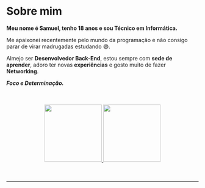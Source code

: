 # Sobre mim
**Meu nome é Samuel, tenho 18 anos e sou Técnico em Informática.**

Me apaixonei recentemente pelo mundo da programação e não consigo parar de virar madrugadas estudando 😄.

Almejo ser **Desenvolvedor Back-End**, estou sempre com **sede de aprender**, adoro ter novas **experiências** e gosto muito de fazer **Networking**.

<!-- Meu **sonho** é fazer um **curso gratuito** ensinando programação. Tenho para mim que, ter conhecimento é muito bom, mas poder compartilhar ele é **MELHOR AINDA**. Só que, para realizar esse sonho eu tenho que aprender _muuuita_ coisa ainda. -->

**_Foco e Determinação._**

<!-- _— Não há nada mais prazeroso e emocionante que ensinar as pessoas._ -->
<br>
<br>
<div align="center">
  <a href="https://github.com/sx1n">
  <img height="150em" src="https://github-readme-stats.vercel.app/api?username=Sx1n&show_icons=true&theme=react&include_all_commits=true&count_private=true"/>
  <img height="150em" src="https://github-readme-stats.vercel.app/api/top-langs/?username=Sx1n&layout=compact&langs_count=7&theme=react"/> 
</div>
  <br>
  <br>
<!-- <div style="display: inline_block" align="center"><br>
  <p>Atualmente estou estudando:</p>
  <img align="center" title="NodeJs" height="40" width="40" hspace="10" src="https://raw.githubusercontent.com/devicons/devicon/master/icons/nodejs/nodejs-plain.svg">
  <img align="center" title="Express FrameWork" height="40" width="40" hspace="10" src="https://raw.githubusercontent.com/devicons/devicon/master/icons/express/express-original-wordmark.svg">
  <img align="center" title="MongoDB" height="40" width="40" hspace="10" src="https://raw.githubusercontent.com/devicons/devicon/master/icons/mongodb/mongodb-original.svg">
  <img align="center" title="MySQL" height="40" width="40" hspace="10" src="https://raw.githubusercontent.com/devicons/devicon/master/icons/mysql/mysql-original.svg">
  <img align="center" title="Git" height="40" width="40" hspace="10" src="https://raw.githubusercontent.com/devicons/devicon/master/icons/git/git-original.svg">
  <img align="center" title="Shell Script" height="40" width="40" hspace="10" vspace="20" src="https://raw.githubusercontent.com/devicons/devicon/master/icons/bash/bash-original.svg">
  <img align="center" title="Docker" height="40" width="40" hspace="10" vspace="20" src="https://raw.githubusercontent.com/devicons/devicon/master/icons/docker/docker-original.svg"> -->
  
 
  <!--<img align="center" title="TypeScript" height="30" width="40" src="https://raw.githubusercontent.com/devicons/devicon/master/icons/typescript/typescript-plain.svg"> -->
  <!--<img align="center" title="ReactJs" height="30" width="40" src="https://raw.githubusercontent.com/devicons/devicon/master/icons/react/react-original.svg"> -->
  <!--<img align="center" title="Docker" height="30" width="40" src="https://raw.githubusercontent.com/devicons/devicon/master/icons/docker/docker-original.svg"> -->
  <!--<img align="center" title="Docker" height="30" width="40" src="https://raw.githubusercontent.com/devicons/devicon/master/icons/docker/docker-original.svg"> -->
  
  
  <!--<img align="center" title="Python" height="30" width="40" src="https://raw.githubusercontent.com/devicons/devicon/master/icons/python/python-original.svg"> -->
  <!--<img align="center" title="C#" height="30" width="40" src="https://raw.githubusercontent.com/devicons/devicon/master/icons/csharp/csharp-original.svg"> -->

</div>
  
 <hr>
 
<div> 
  
</div>
 

